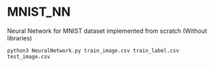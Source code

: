 # MNIST_NN
Neural Network for MNIST dataset implemented from scratch (Without libraries)

    python3 NeuralNetwork.py train_image.csv train_label.csv test_image.csv
